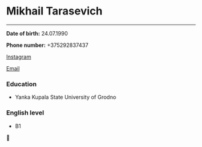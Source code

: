 # __Mikhail Tarasevich__
---

__Date of birth:__ 24.07.1990

__Phone number:__ +375292837437

[Instagram](https://www.instagram.com/slimclifford/)

[Email](mailto:mike.tarasevich@gmail.com)

### Education
* Yanka Kupala State University of Grodno

### English level
* B1

📱
